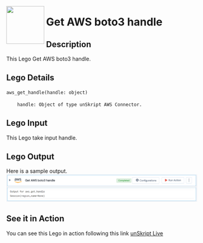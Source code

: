 [<img align="left" src="https://unskript.com/assets/favicon.png" width="100" height="100" style="padding-right: 5px">](https://unskript.com/assets/favicon.png) 
<h1>Get AWS boto3 handle </h1>

## Description
This Lego Get AWS boto3 handle.


## Lego Details

    aws_get_handle(handle: object)

        handle: Object of type unSkript AWS Connector.

## Lego Input

This Lego take input handle.


## Lego Output
Here is a sample output.
<img src="./1.png">


## See it in Action

You can see this Lego in action following this link [unSkript Live](https://us.app.unskript.io)